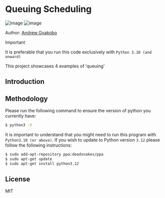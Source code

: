 # Queuing Scheduling 

![image](https://img.shields.io/badge/Python-FFD43B?style=for-the-badge&logo=python&logoColor=blue)
![image](https://img.shields.io/badge/windows%20terminal-4D4D4D?style=for-the-badge&logo=windows%20terminal&logoColor=white)

Author: [Andrew Gyakobo](https://github.com/Gyakobo)

>[!IMPORTANT]
>It is preferable that you run this code exclusively with `Python 3.10 (and onward)`

This project showcases 4 examples of 'queuing'

## Introduction

## Methodology

Please run the following command to ensure the version of python you currently have:

```bash
$ python3 -V
```

It is important to understand that you might need to run this program with `Python3.10 (or above)`. If you wish to update to Python version `3.12` please follow the following instructions: 

```bash
$ sudo add-apt-repository ppa:deadsnakes/ppa
$ sudo apt-get update
$ sudo apt-get install python3.12
```

## License
MIT